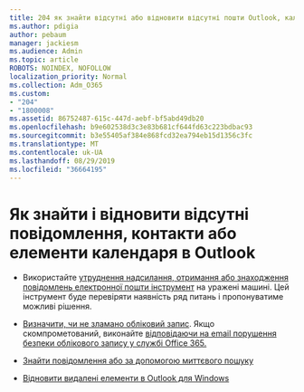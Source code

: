 ```yaml
---
title: 204 як знайти відсутні або відновити відсутні пошти Outlook, календаря або контактів
ms.author: pdigia
author: pebaum
manager: jackiesm
ms.audience: Admin
ms.topic: article
ROBOTS: NOINDEX, NOFOLLOW
localization_priority: Normal
ms.collection: Adm_O365
ms.custom:
- "204"
- "1800008"
ms.assetid: 86752487-615c-447d-aebf-bf5abd49db20
ms.openlocfilehash: b9e602538d3c3e83b681cf644fd63c223bdbac93
ms.sourcegitcommit: b3e55405af384e868fcd32ea794eb15d1356c3fc
ms.translationtype: MT
ms.contentlocale: uk-UA
ms.lasthandoff: 08/29/2019
ms.locfileid: "36664195"
---
```

# <a name="how-to-find-and-recover-missing-messages-contacts-or-calendar-items-in-outlook"></a>Як знайти і відновити відсутні повідомлення, контакти або елементи календаря в Outlook

- Використайте [утруднення надсилання, отримання або знаходження повідомлень електронної пошти інструмент](https://aka.ms/SaRA-OutlookSendReceive) на уражені машині. Цей інструмент буде перевіряти наявність ряд питань і пропонуватиме можливі рішення.

- [Визначити, чи не зламано обліковий запис](https://support.microsoft.com/help/2551603/how-to-determine-whether-your-office-365-account-has-been-compromised). Якщо скомпрометований, виконайте [відповідаючи на email порушення безпеки облікового запису у службі Office 365.](https://docs.microsoft.com/office365/securitycompliance/responding-to-a-compromised-email-account)

- [Знайти повідомлення або за допомогою миттєвого пошуку](https://support.office.com/article/69748862-5976-47b9-98e8-ed179f1b9e4d)

- [Відновити видалені елементи в Outlook для Windows](https://support.office.com/article/49e81f3c-c8f4-4426-a0b9-c0fd751d48ce)
